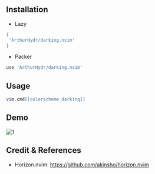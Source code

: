 ## Installation
* Lazy
```lua
{
 'ArthurHydr/darking.nvim'
}
```
* Packer
```lua
use 'ArthurHydr/darking.nvim'
```

## Usage
```lua
vim.cmd[[colorscheme darking]] 
```
## Demo

![1](https://i.imgur.com/7HRmbKZ.png) 

## Credit & References
* Horizon.nvim: https://github.com/akinsho/horizon.nvim
